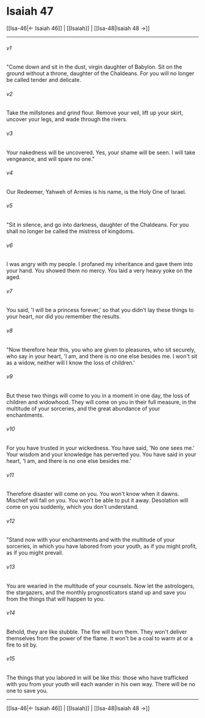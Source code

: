 # Isaiah 47

[[Isa-46|← Isaiah 46]] | [[Isaiah]] | [[Isa-48|Isaiah 48 →]]
***



###### v1 
"Come down and sit in the dust, virgin daughter of Babylon. Sit on the ground without a throne, daughter of the Chaldeans. For you will no longer be called tender and delicate. 

###### v2 
Take the millstones and grind flour. Remove your veil, lift up your skirt, uncover your legs, and wade through the rivers. 

###### v3 
Your nakedness will be uncovered. Yes, your shame will be seen. I will take vengeance, and will spare no one." 

###### v4 
Our Redeemer, Yahweh of Armies is his name, is the Holy One of Israel. 

###### v5 
"Sit in silence, and go into darkness, daughter of the Chaldeans. For you shall no longer be called the mistress of kingdoms. 

###### v6 
I was angry with my people. I profaned my inheritance and gave them into your hand. You showed them no mercy. You laid a very heavy yoke on the aged. 

###### v7 
You said, 'I will be a princess forever,' so that you didn't lay these things to your heart, nor did you remember the results. 

###### v8 
"Now therefore hear this, you who are given to pleasures, who sit securely, who say in your heart, 'I am, and there is no one else besides me. I won't sit as a widow, neither will I know the loss of children.' 

###### v9 
But these two things will come to you in a moment in one day, the loss of children and widowhood. They will come on you in their full measure, in the multitude of your sorceries, and the great abundance of your enchantments. 

###### v10 
For you have trusted in your wickedness. You have said, 'No one sees me.' Your wisdom and your knowledge has perverted you. You have said in your heart, 'I am, and there is no one else besides me.' 

###### v11 
Therefore disaster will come on you. You won't know when it dawns. Mischief will fall on you. You won't be able to put it away. Desolation will come on you suddenly, which you don't understand. 

###### v12 
"Stand now with your enchantments and with the multitude of your sorceries, in which you have labored from your youth, as if you might profit, as if you might prevail. 

###### v13 
You are wearied in the multitude of your counsels. Now let the astrologers, the stargazers, and the monthly prognosticators stand up and save you from the things that will happen to you. 

###### v14 
Behold, they are like stubble. The fire will burn them. They won't deliver themselves from the power of the flame. It won't be a coal to warm at or a fire to sit by. 

###### v15 
The things that you labored in will be like this: those who have trafficked with you from your youth will each wander in his own way. There will be no one to save you.

***
[[Isa-46|← Isaiah 46]] | [[Isaiah]] | [[Isa-48|Isaiah 48 →]]
